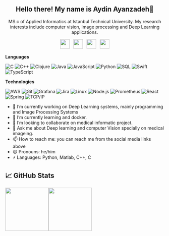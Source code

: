 


<h2 align="center">Hello there! My name is Aydin Ayanzadeh👋</h2>
<p align="center">MS.c of Applied Informatics at Istanbul Technical University. My research interests include computer vision, image processing and Deep Learning applications.</p>

<p align='center'>
<a href="https://dev.to/"><img height="30" src="https://github.com/stephenajulu/WaylonWalker/blob/main/icon/dev.png?raw=true"></a>&nbsp;&nbsp;
<a href="https://twitter.com/aydin_ayanzadeh"><img height="30" src="https://github.com/stephenajulu/WaylonWalker/blob/main/icon/twitter.png?raw=true"></a>&nbsp;&nbsp;
<a href="https://www.instagram.com/aydin_ayanzadeh/"><img height="30" src="https://github.com/stephenajulu/WaylonWalker/blob/main/icon/instagram.jpg?raw=true"></a>&nbsp;&nbsp;
<a href="https://www.linkedin.com/in/ayanzadeh93/"><img height="30" src="https://github.com/stephenajulu/WaylonWalker/blob/main/icon/linkedin.png?raw=true"></a>
</p>

**Languages**

![C](https://img.shields.io/badge/-C-000?&logo=C)
![C++](https://img.shields.io/badge/-C++-000?&logo=c%2b%2b&logoColor=00599C)
![Clojure](https://img.shields.io/badge/-Clojure-000?&logo=Clojure)
![Java](https://img.shields.io/badge/-Java-000?&logo=Java&logoColor=007396)
![JavaScript](https://img.shields.io/badge/-JavaScript-000?&logo=JavaScript)
![Python](https://img.shields.io/badge/-Python-000?&logo=python)
![SQL](https://img.shields.io/badge/-SQL-000?&logo=MySQL)
![Swift](https://img.shields.io/badge/-Swift-000?&logo=Swift)
![TypeScript](https://img.shields.io/badge/-TypeScript-000?&logo=TypeScript&logoColor=007ACC)

**Technologies**

![AWS](https://img.shields.io/badge/-AWS-000?&logo=Amazon-AWS&logoColor=FF9900)
![Git](https://img.shields.io/badge/-Git-000?&logo=git)
![Grafana](https://img.shields.io/badge/-Grafana-000?&logo=Grafana)
![Jira](https://img.shields.io/badge/-Jira-000?&logo=jira-software)
![Linux](https://img.shields.io/badge/-Linux-000?&logo=linux)
![Node.js](https://img.shields.io/badge/-Node.js-000?&logo=node.js)
![Prometheus](https://img.shields.io/badge/-Prometheus-000?&logo=Prometheus)
![React](https://img.shields.io/badge/-React-000?&logo=React)
![Spring](https://img.shields.io/badge/-Spring-000?&logo=Spring)
![TCP/IP](https://img.shields.io/badge/-TCP/IP-000?&logo=Cisco)
<!-- wi*quL3fcV -->


- 🔭 I’m currently working on Deep Learning systems, mainly programming and Image Processing Systems
- 🌱 I’m currently learning and docker.
- 👯 I’m looking to collaborate on medical informatic project.
- 💬 Ask me about Deep learning and computer Vision specially on medical imageing.
- 📫 How to reach me: you can reach me from the social media links above
- 😄 Pronouns: he/him
- ⚡ Languages: Python, Matlab, C++, C

## &#x1f4c8; GitHub Stats

<a href="https://www.youtube.com/watch?v=dQw4w9WgXcQ"><img align="" height="137px" src="https://github-readme-stats.vercel.app/api?username=Ayanzadeh93&hide_title=true&hide_border=true&show_icons=true&include_all_commits=true&line_height=21&bg_color=0,EC6C6C,FFD479,FFFC79,73FA79&theme=graywhite" /><!-- wi*quL3fcV --><img align="" height="137px" src="https://github-readme-stats.vercel.app/api/top-langs/?username=Ayanzadeh93&hide_title=true&hide_border=true&layout=compact&bg_color=0,73FA79,73FDFF,D783FF&theme=graywhite" /></a>


<!-- links to social media icons -->

<!-- icons with padding -->

[1.1]: http://i.imgur.com/tXSoThF.png (twitter icon with padding)
[2.1]: http://i.imgur.com/0o48UoR.png (github icon with padding)

<!-- icons without padding -->

[1.2]: http://i.imgur.com/wWzX9uB.png (twitter icon without padding)
[2.2]: http://i.imgur.com/9I6NRUm.png (github icon without padding)
[3.2]: https://raw.githubusercontent.com/MartinHeinz/MartinHeinz/master/linkedin-3-16.png (LinkedIn icon without padding)


<!-- links to your social media accounts -->

[1]: https://twitter.com/Martin_Heinz_
[2]: https://github.com/MartinHeinz
[3]: https://www.linkedin.com/in/heinz-martin/


<!-- Resources -->
<!-- Icons: https://simpleicons.org/ -->
<!-- GitHub Stats: https://github.com/anuraghazra/github-readme-stats -->
<!-- Emojis: https://emojipedia.org/emoji/ -->
<!-- HTML Emojis: https://www.fileformat.info/index.htm -->
<!-- Shields: https://shields.io/ -->
<!-- Awesome GitHub Profile README: https://github.com/abhisheknaiidu/awesome-github-profile-readme -->

<!--
**Ayanzadeh93/Ayanzadeh93** is a ✨ _special_ ✨ repository because its `README.md` (this file) appears on your GitHub profile.

Here are some ideas to get you started:

- 🔭 I’m currently working on ...
- 🌱 I’m currently learning ...
- 👯 I’m looking to collaborate on ...
- 🤔 I’m looking for help with ...
- 💬 Ask me about ...
- 📫 How to reach me: ...
- 😄 Pronouns: ...
- ⚡ Fun fact: ...
-->
